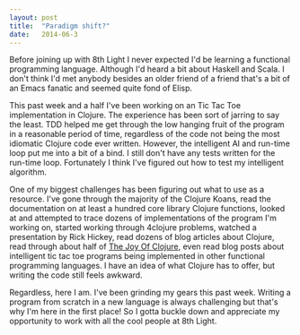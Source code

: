 ```yaml
---
layout: post
title:  "Paradigm shift?"
date:   2014-06-3
---
```


Before joining up with 8th Light I never expected I'd be learning a functional programming language. Although I'd heard a bit about Haskell and Scala. I don't think I'd met anybody besides an older friend of a friend that's a bit of an Emacs fanatic and seemed quite fond of Elisp. 

This past week and a half I've been working on an Tic Tac Toe implementation in Clojure. The experience has been sort of jarring to say the least. TDD helped me get through the low hanging fruit of the program in a reasonable period of time, regardless of the code not being the most idiomatic Clojure code ever written. However, the intelligent AI and run-time loop put me into a bit of a bind. I still don't have any tests written for the run-time loop. Fortunately I think I've figured out how to test my intelligent algorithm. 

One of my biggest challenges has been figuring out what to use as a resource. I've gone through the majority of the Clojure Koans, read the documentation on at least a hundred core library Clojure functions, looked at and attempted to trace dozens of implementations of the program I'm working on, started working through 4clojure problems, watched a presentation by Rick Hickey, read dozens of blog articles about Clojure, read through about half of [The Joy Of Clojure][tjoc], even read blog posts about intelligent tic tac toe programs being implemented in other functional programming languages. I have an idea of what Clojure has to offer, but writing the code still feels awkward. 

Regardless, here I am. I've been grinding my gears this past week. Writing a program from scratch in a new language is always challenging but that's why I'm here in the first place! So I gotta buckle down and appreciate my opportunity to work with all the cool people at 8th Light. 

[tjoc]: http://joyofclojure.com/
